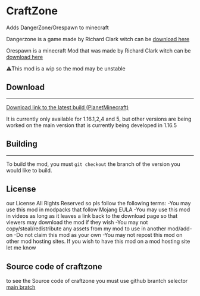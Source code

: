 # CraftZone

Adds DangerZone/Orespawn to minecraft

Dangerzone is a game made by Richard Clark witch can be [download here](https://www.orespawn.com/download/)

Orespawn is a minecraft Mod that was made by Richard Clark witch can be [download here](https://web.archive.org/web/20210621170024/https://dangerzone-archive.weebly.com/orespawn.html) 

⚠️This mod is a wip so the mod may be unstable

## Download
___
[Download link to the latest build (PlanetMinecraft)](https://www.planetminecraft.com/mod/dangerzone-5048071/)

It is currently only available for 1.16.1,2,4 and 5, but other versions are being worked on
the main version that is currently being developed in 1.16.5

## Building
___
To build the mod, you must `git checkout` the branch of the version you would like to build.

## License
our License All Rights Reserved so pls follow the following terms:
-You may use this mod in modpacks that follow Mojang EULA
-You may use this mod in videos as long as it leaves a link back to the download page so that viewers may download the mod if they wish
-You may not copy/steal/redistribute any assets from my mod to use in another mod/add-on
-Do not claim this mod as your own
-You may not repost this mod on other mod hosting sites. If you wish to have this mod on a mod hosting site let me know

## Source code of craftzone 
to see the Source code of craftzone you must use github brantch selector
[main bratch](https://github.com/KingOfTheGamesYT/CraftZone/tree/1.16.5)
